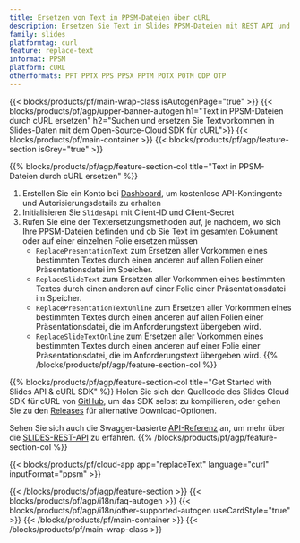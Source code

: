 ```yaml
---
title: Ersetzen von Text in PPSM-Dateien über cURL
description: Ersetzen Sie Text in Slides PPSM-Dateien mit REST API und Open Source cURL SDK
family: slides
platformtag: curl
feature: replace-text
informat: PPSM
platform: cURL
otherformats: PPT PPTX PPS PPSX PPTM POTX POTM ODP OTP
---
```


{{< blocks/products/pf/main-wrap-class isAutogenPage="true" >}}
{{< blocks/products/pf/agp/upper-banner-autogen h1="Text in PPSM-Dateien durch cURL ersetzen" h2="Suchen und ersetzen Sie Textvorkommen in Slides-Daten mit dem Open-Source-Cloud SDK für cURL">}}
{{< blocks/products/pf/main-container >}}
{{< blocks/products/pf/agp/feature-section isGrey="true" >}}

{{% blocks/products/pf/agp/feature-section-col title="Text in PPSM-Dateien durch cURL ersetzen" %}}
1. Erstellen Sie ein Konto bei <a href="https://dashboard.aspose.cloud/">Dashboard</a>, um kostenlose API-Kontingente und Autorisierungsdetails zu erhalten
1. Initialisieren Sie ```SlidesApi``` mit Client-ID und Client-Secret
1. Rufen Sie eine der Textersetzungsmethoden auf, je nachdem, wo sich Ihre PPSM-Dateien befinden und ob Sie Text im gesamten Dokument oder auf einer einzelnen Folie ersetzen müssen
    - ```ReplacePresentationText``` zum Ersetzen aller Vorkommen eines bestimmten Textes durch einen anderen auf allen Folien einer Präsentationsdatei im Speicher.
    - ```ReplaceSlideText``` zum Ersetzen aller Vorkommen eines bestimmten Textes durch einen anderen auf einer Folie einer Präsentationsdatei im Speicher.
    - ```ReplacePresentationTextOnline``` zum Ersetzen aller Vorkommen eines bestimmten Textes durch einen anderen auf allen Folien einer Präsentationsdatei, die im Anforderungstext übergeben wird.
    - ```ReplaceSlideTextOnline``` zum Ersetzen aller Vorkommen eines bestimmten Textes durch einen anderen auf einer Folie einer Präsentationsdatei, die im Anforderungstext übergeben wird.
{{% /blocks/products/pf/agp/feature-section-col %}}

{{% blocks/products/pf/agp/feature-section-col title="Get Started with Slides API & cURL SDK" %}}
Holen Sie sich den Quellcode des Slides Cloud SDK für cURL von [GitHub](https://github.com/aspose-slides-cloud/aspose-slides-cloud-curl), um das SDK selbst zu kompilieren, oder gehen Sie zu den [Releases](https://releases.aspose.cloud/) für alternative Download-Optionen.

Sehen Sie sich auch die Swagger-basierte [API-Referenz](https://apireference.aspose.cloud/slides/) an, um mehr über die [SLIDES-REST-API](https://products.aspose.cloud/slides/curl/) zu erfahren.
{{% /blocks/products/pf/agp/feature-section-col %}}

{{< blocks/products/pf/cloud-app app="replaceText" language="curl" inputFormat="ppsm" >}}

{{< /blocks/products/pf/agp/feature-section >}}
{{< blocks/products/pf/agp/i18n/faq-autogen >}}
{{< blocks/products/pf/agp/i18n/other-supported-autogen useCardStyle="true" >}}
{{< /blocks/products/pf/main-container >}}
{{< /blocks/products/pf/main-wrap-class >}}